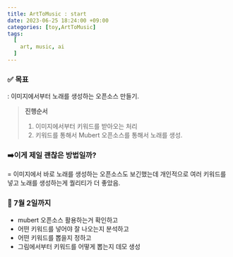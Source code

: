 ```yaml
---
title: ArtToMusic : start
date: 2023-06-25 18:24:00 +09:00
categories: [toy,ArtToMusic]
tags:
  [
    art, music, ai
  ]
---
```


###  :white_check_mark: **목표**

: 이미지에서부터 노래를 생성하는 오픈소스 만들기.   



> **진행순서**
>
> 1. 이미지에서부터 키워드를 받아오는 처리
> 2. 키워드를 통해서 Mubert 오픈소스를 통해서 노래를 생성.     

 

  

### :arrow_right:이게 제일 괜찮은 방법일까? 

= 이미지에서 바로 노래를 생성하는 오픈소스도 보긴했는데 개인적으로 여러 키워드를 넣고 노래를 생성하는게 퀄리티가 더 좋았음.

### :calendar: 7월 2일까지

* mubert 오픈소스 활용하는거 확인하고
* 어떤 키워드를 넣어야 잘 나오는지 분석하고
* 어떤 키워드를 뽑을지 정하고
* 그림에서부터 키워드를 어떻게 뽑는지 데모 생성



